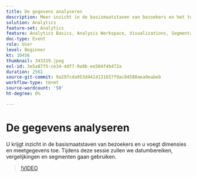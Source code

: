 ```yaml
---
title: De gegevens analyseren
description: Meer inzicht in de basismaatstaven van bezoekers en het toevoegen van dimensies en maatstaven met behulp van datumbereiken, vergelijkingen en het toepassen van segmenten
solution: Analytics
feature-set: Analytics
feature: Analytics Basics, Analysis Workspace, Visualizations, Segmentation, Metrics
doc-type: Event
role: User
level: Beginner
kt: 10456
thumbnail: 343319.jpeg
exl-id: 3e5a87f5-ce34-4df7-9a9b-ee504f4b472a
duration: 2561
source-git-commit: 9a297cda953d4414131657f9ac84580aea0eabeb
workflow-type: tm+mt
source-wordcount: '50'
ht-degree: 0%

---
```


# De gegevens analyseren

U krijgt inzicht in de basismaatstaven van bezoekers en u voegt dimensies en meetgegevens toe. Tijdens deze sessie zullen we datumbereiken, vergelijkingen en segmenten gaan gebruiken.

>[!VIDEO](https://video.tv.adobe.com/v/343319/?quality=12&learn=on)
